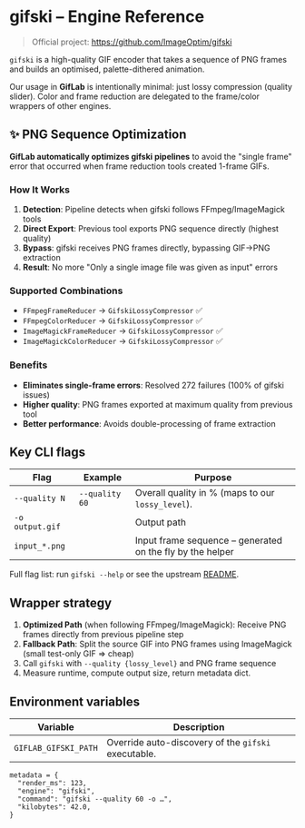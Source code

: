 # gifski – Engine Reference

> Official project: <https://github.com/ImageOptim/gifski>

`gifski` is a high-quality GIF encoder that takes a sequence of PNG frames and builds an optimised, palette-dithered animation.

Our usage in **GifLab** is intentionally minimal: just lossy compression (quality slider).  Color and frame reduction are delegated to the frame/color wrappers of other engines.

## ✨ PNG Sequence Optimization

**GifLab automatically optimizes gifski pipelines** to avoid the "single frame" error that occurred when frame reduction tools created 1-frame GIFs.

### How It Works
1. **Detection**: Pipeline detects when gifski follows FFmpeg/ImageMagick tools
2. **Direct Export**: Previous tool exports PNG sequence directly (highest quality)
3. **Bypass**: gifski receives PNG frames directly, bypassing GIF→PNG extraction
4. **Result**: No more "Only a single image file was given as input" errors

### Supported Combinations
- `FFmpegFrameReducer` → `GifskiLossyCompressor` ✅
- `FFmpegColorReducer` → `GifskiLossyCompressor` ✅  
- `ImageMagickFrameReducer` → `GifskiLossyCompressor` ✅
- `ImageMagickColorReducer` → `GifskiLossyCompressor` ✅

### Benefits
- **Eliminates single-frame errors**: Resolved 272 failures (100% of gifski issues)
- **Higher quality**: PNG frames exported at maximum quality from previous tool
- **Better performance**: Avoids double-processing of frame extraction

## Key CLI flags
| Flag | Example | Purpose |
|------|---------|---------|
| `--quality N` | `--quality 60` | Overall quality in % (maps to our `lossy_level`).|
| `-o output.gif` | | Output path |
| `input_*.png` | | Input frame sequence – generated on the fly by the helper |

Full flag list: run `gifski --help` or see the upstream [README](https://github.com/ImageOptim/gifski/blob/main/README.md).

## Wrapper strategy
1.  **Optimized Path** (when following FFmpeg/ImageMagick): Receive PNG frames directly from previous pipeline step
2.  **Fallback Path**: Split the source GIF into PNG frames using ImageMagick (small test-only GIF ⇒ cheap)
3.  Call `gifski` with `--quality {lossy_level}` and PNG frame sequence
4.  Measure runtime, compute output size, return metadata dict.

## Environment variables
| Variable | Description |
|----------|-------------|
| `GIFLAB_GIFSKI_PATH` | Override auto-discovery of the `gifski` executable.|

```text
metadata = {
  "render_ms": 123,
  "engine": "gifski",
  "command": "gifski --quality 60 -o …",
  "kilobytes": 42.0,
}
``` 